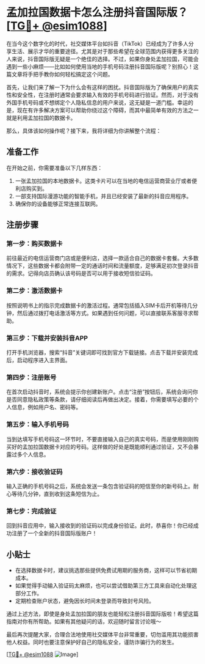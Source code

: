 # 孟加拉国数据卡怎么注册抖音国际版？[[TG💪+ @esim1088](https://t.me/s/esim1088)]

在当今这个数字化的时代，社交媒体平台如抖音（TikTok）已经成为了许多人分享生活、展示才华的重要途径。尤其是对于那些希望在全球范围内获得更多关注的人来说，抖音国际版无疑是一个绝佳的选择。不过，如果你身处孟加拉国，可能会遇到一些小麻烦——比如如何使用当地的手机号码注册抖音国际版呢？别担心！这篇文章将手把手教你如何轻松搞定这个问题。

首先，让我们来了解一下为什么会有这样的困扰。抖音国际版为了确保用户的真实性和安全性，在注册时通常会要求输入有效的手机号码进行验证。然而，对于没有外国手机号码或不想绑定个人隐私信息的用户来说，这无疑是一道门槛。幸运的是，现在有许多解决方案可以帮助你绕过这个障碍，而其中最简单有效的方法之一就是利用孟加拉国的数据卡。

那么，具体该如何操作呢？接下来，我将详细为你讲解整个流程：

## 准备工作

在开始之前，你需要准备以下几样东西：
1. 一张孟加拉国的本地数据卡。这类卡片可以在当地的电信运营商营业厅或者便利店购买到。
2. 一部支持国际漫游功能的智能手机，并且已经安装了最新的抖音应用程序。
3. 确保你的设备能够正常连接互联网。

## 注册步骤

### 第一步：购买数据卡
前往最近的电信运营商门店或是便利店，选择一款适合自己的数据卡套餐。大多数情况下，这些数据卡都会附带一定的通话时间和流量额度，足够满足初次登录抖音的需求。记得向店员确认该号码是否可以用于接收短信验证码。

### 第二步：激活数据卡
按照说明书上的指示完成数据卡的激活过程。通常包括插入SIM卡后开机等待几分钟，然后通过拨打电话激活等方式。如果遇到任何问题，可以直接联系客服寻求帮助。

### 第三步：下载并安装抖音APP
打开手机浏览器，搜索“抖音”关键词即可找到官方下载链接。点击下载并安装完成后，启动程序进入主界面。

### 第四步：注册账号
在首次启动抖音时，系统会提示你创建新账户。点击“注册”按钮后，系统会询问你是否同意隐私政策等条款，请仔细阅读后再做出决定。接着，你需要填写必要的个人信息，例如用户名、密码等。

### 第五步：输入手机号码
当到达填写手机号码这一环节时，不要直接输入自己的真实号码，而是使用刚刚购买好的孟加拉国数据卡对应的号码。这样做的好处是既能顺利通过验证，又不会暴露过多个人信息。

### 第六步：接收验证码
输入正确的手机号码之后，系统会发送一条包含验证码的短信至你的新号码上。耐心等待几分钟，直到收到这条短信为止。

### 第七步：完成验证
回到抖音应用中，输入接收到的验证码以完成身份验证。此时，恭喜你！你已经成功注册了一个全新的抖音国际版账户！

## 小贴士

- 在选择数据卡时，建议挑选那些提供免费试用期的服务商，这样可以节省初期成本。
- 如果觉得手动输入验证码太麻烦，也可以尝试借助第三方工具来自动化处理这部分工作。
- 定期检查账户状态，避免因长时间未登录而导致封号风险。

通过上述方法，即使是身处孟加拉国的朋友也能轻松注册抖音国际版啦！希望这篇指南对你有所帮助。如果有其他疑问的话，欢迎随时留言讨论哦～ 

最后再次提醒大家，合理合法地使用社交媒体平台非常重要，切勿滥用其功能损害他人权益。同时也要注意保护好自己的隐私安全，谨防诈骗行为的发生。

[[TG💪+ @esim1088](https://t.me/s/esim1088) ![Image](https://i.postimg.cc/4NQfJmqS/Snipaste-2025-05-13-00-14-12.png)]